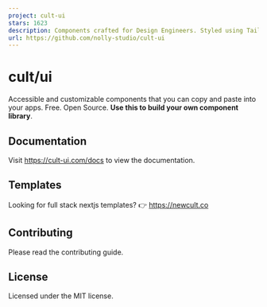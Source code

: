 ```yaml
---
project: cult-ui
stars: 1623
description: Components crafted for Design Engineers. Styled using Tailwind CSS, fully compatible with Shadcn, and easy to integrate—just copy and paste. MIT 🤌
url: https://github.com/nolly-studio/cult-ui
---
```


cult/ui
=======

Accessible and customizable components that you can copy and paste into your apps. Free. Open Source. **Use this to build your own component library**.

Documentation
-------------

Visit https://cult-ui.com/docs to view the documentation.

Templates
---------

Looking for full stack nextjs templates? 👉 https://newcult.co

Contributing
------------

Please read the contributing guide.

License
-------

Licensed under the MIT license.

